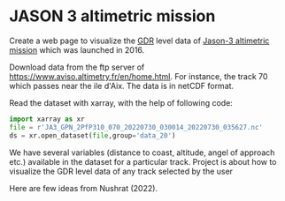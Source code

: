 # JASON 3 altimetric mission 

Create a web page to visualize the [GDR](https://www.aviso.altimetry.fr/en/data/products/sea-surface-height-products/global/gdr-igdr-and-ogdr.html) level data 
of [Jason-3 altimetric mission](https://podaac.jpl.nasa.gov/JASON3) which was launched in 2016. 

Download data from the ftp server of https://www.aviso.altimetry.fr/en/home.html. 
For  instance, the track 70  which passes near the ile d'Aix. 
The data is in netCDF format. 

Read the dataset with xarray, with the help of following code:
```py
import xarray as xr
file = r'JA3_GPN_2PfP310_070_20220730_030014_20220730_035627.nc'
ds = xr.open_dataset(file,group='data_20')
```

We have several variables (distance to coast, altitude, angel of approach etc.) available in the dataset for a particular track.
Project is about how to visualize the GDR level data of any track selected by the user

Here are few ideas from Nushrat (2022).


